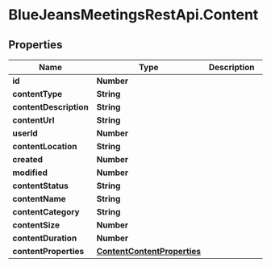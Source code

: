 # BlueJeansMeetingsRestApi.Content

## Properties
Name | Type | Description | Notes
------------ | ------------- | ------------- | -------------
**id** | **Number** |  | [optional] 
**contentType** | **String** |  | [optional] 
**contentDescription** | **String** |  | [optional] 
**contentUrl** | **String** |  | [optional] 
**userId** | **Number** |  | [optional] 
**contentLocation** | **String** |  | [optional] 
**created** | **Number** |  | [optional] 
**modified** | **Number** |  | [optional] 
**contentStatus** | **String** |  | [optional] 
**contentName** | **String** |  | [optional] 
**contentCategory** | **String** |  | [optional] 
**contentSize** | **Number** |  | [optional] 
**contentDuration** | **Number** |  | [optional] 
**contentProperties** | [**ContentContentProperties**](ContentContentProperties.md) |  | [optional] 


